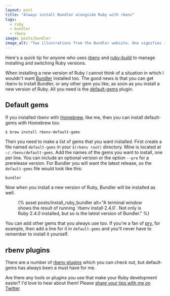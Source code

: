 ```yaml
---
layout: post
title: "Always install Bundler alongside Ruby with rbenv"
tags:
  - ruby
  - bundler
  - rbenv
image: posts/bundler
image_alt: "Two illustrations from the Bundler website. One signifies installing Ruby and the other Bundler itself."
---
```


Here's a quick tip for anyone who uses [rbenv](https://github.com/rbenv/rbenv) and [ruby-build](https://github.com/rbenv/ruby-build) to manage installing and switching Ruby versions.

When installing a new version of Ruby I cannot think of a situation in which I wouldn't want [Bundler](http://bundler.io/) installed too. The good news is that you can get rbenv to install Bundler, or any other gem you like, as soon as you install a new version of Ruby. All you need is the [default-gems](https://github.com/rbenv/rbenv-default-gems) plugin.

## Default gems

If you installed rbenv with [Homebrew](https://brew.sh/), like me, then you can install default-gems with Homebrew too.

```bash
$ brew install rbenv-default-gems
```

Then you need to make a list of gems that you want installed. First create a file named `default-gems` in your `$(rbenv root)` directory. Mine is located at `~/.rbenv/default-gems`. Add the names of the gems you want to install, one per line. You can include an optional version or the option `--pre` for a prerelease version. For Bundler you will want the latest release, so the `default-gems` file would look like this:

```
bundler
```

Now when you install a new version of Ruby, Bundler will be installed as well.

<figure class="post-image post-image-outside">
  {% asset posts/install_ruby_bundler alt="A terminal window shows the result of running `rbenv install 2.4.0`. Not only is Ruby 2.4.0 installed, but so is the latest version of Bundler." %}
</figure>

You can add other gems that you always use too. If you're a fan of [pry](http://pryrepl.org/), for example, then add a line for it in `default-gems` and you'll never have to remember to install it yourself.

## rbenv plugins

There are a number of [rbenv plugins](https://github.com/rbenv/rbenv/wiki/Plugins) which you can check out, but default-gems has always been a must have for me.

Are there any tools or plugins you use that make your Ruby development easier? I'd love to hear about them! Please [share your tips with me on Twitter](https://twitter.com).
